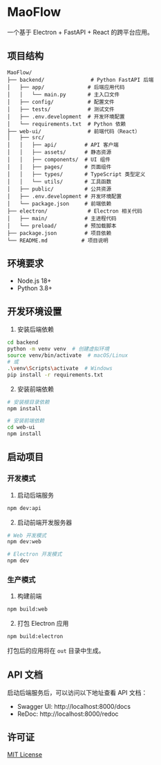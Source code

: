 # MaoFlow

一个基于 Electron + FastAPI + React 的跨平台应用。

## 项目结构
```
MaoFlow/
├── backend/               # Python FastAPI 后端
│   ├── app/              # 后端应用代码
│   │   └── main.py       # 主入口文件
│   ├── config/           # 配置文件
│   ├── tests/            # 测试文件
│   ├── .env.development  # 开发环境配置
│   └── requirements.txt  # Python 依赖
├── web-ui/               # 前端代码（React）
│   ├── src/
│   │   ├── api/         # API 客户端
│   │   ├── assets/      # 静态资源
│   │   ├── components/  # UI 组件
│   │   ├── pages/       # 页面组件
│   │   ├── types/       # TypeScript 类型定义
│   │   └── utils/       # 工具函数
│   ├── public/          # 公共资源
│   ├── .env.development # 开发环境配置
│   └── package.json     # 前端依赖
├── electron/             # Electron 相关代码
│   ├── main/            # 主进程代码
│   └── preload/         # 预加载脚本
├── package.json         # 项目依赖
└── README.md           # 项目说明
```

## 环境要求

- Node.js 18+
- Python 3.8+

## 开发环境设置

1. 安装后端依赖

```bash
cd backend
python -m venv venv  # 创建虚拟环境
source venv/bin/activate  # macOS/Linux
# 或
.\venv\Scripts\activate  # Windows
pip install -r requirements.txt
```

2. 安装前端依赖

```bash
# 安装根目录依赖
npm install

# 安装前端依赖
cd web-ui
npm install
```

## 启动项目

### 开发模式

1. 启动后端服务

```bash
npm dev:api
```

2. 启动前端开发服务器

```bash
# Web 开发模式
npm dev:web

# Electron 开发模式
npm dev
```

### 生产模式

1. 构建前端

```bash
npm build:web
```

2. 打包 Electron 应用

```bash
npm build:electron
```

打包后的应用将在 `out` 目录中生成。

## API 文档

启动后端服务后，可以访问以下地址查看 API 文档：

- Swagger UI: http://localhost:8000/docs
- ReDoc: http://localhost:8000/redoc

## 许可证

[MIT License](LICENSE)

